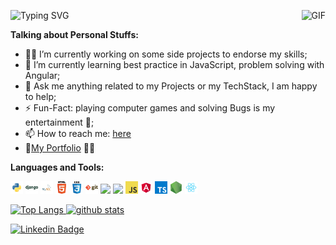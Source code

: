 ![Typing SVG](https://readme-typing-svg.herokuapp.com/?font=Architects+Daughter&color=FFFFFF&size=30&lines=Hey!+It%27s+Nigar!+%F0%9F%91%8B;I%27m+a+FullStack+Developer)
<img align="right" alt="GIF" src="https://media.giphy.com/media/RbDKaczqWovIugyJmW/giphy.gif" />

**Talking about Personal Stuffs:**

- 👨‍💻 I’m currently working on some side projects to endorse my skills;
- 🌱 I’m currently learning best practice in JavaScript, problem solving with Angular;
- 💬 Ask me anything related to my Projects or my TechStack, I am happy to help;
- ⚡️ Fun-Fact: playing computer games and solving Bugs is my entertainment 🤗;
- 📫 How to reach me: [here](https://github.com/nigarkhan12/nigarkhan12/issues)
- 📝[My Portfolio]() 👨‍💻

**Languages and Tools:**

<code><img height="20" src="https://raw.githubusercontent.com/github/explore/80688e429a7d4ef2fca1e82350fe8e3517d3494d/topics/python/python.png"></code>
<code><img height="20" src="https://raw.githubusercontent.com/github/explore/80688e429a7d4ef2fca1e82350fe8e3517d3494d/topics/django/django.png"></code>
<code><img height="20" src="https://raw.githubusercontent.com/github/explore/80688e429a7d4ef2fca1e82350fe8e3517d3494d/topics/mysql/mysql.png"></code>
<code><img height="20" src="https://raw.githubusercontent.com/github/explore/80688e429a7d4ef2fca1e82350fe8e3517d3494d/topics/html/html.png"></code>
<code><img height="20" src="https://raw.githubusercontent.com/github/explore/80688e429a7d4ef2fca1e82350fe8e3517d3494d/topics/css/css.png"></code>
<code><img height="20" src="https://raw.githubusercontent.com/github/explore/80688e429a7d4ef2fca1e82350fe8e3517d3494d/topics/git/git.png"></code>
<code><img height="20" src="https://www.postgresql.org/favicon.ico"></code>
<code><img height="20" src="https://www.servicenow.com/content/dam/servicenow-assets/public/en-us/images/og-images/favicon.ico"></code>
<code><img height="20" src="https://raw.githubusercontent.com/github/explore/80688e429a7d4ef2fca1e82350fe8e3517d3494d/topics/javascript/javascript.png"></code>
<code><img height="20" src="https://raw.githubusercontent.com/github/explore/80688e429a7d4ef2fca1e82350fe8e3517d3494d/topics/angular/angular.png"></code>
<code><img height="20" src="https://raw.githubusercontent.com/github/explore/80688e429a7d4ef2fca1e82350fe8e3517d3494d/topics/typescript/typescript.png"></code>
<code><img height="20" src="https://raw.githubusercontent.com/github/explore/80688e429a7d4ef2fca1e82350fe8e3517d3494d/topics/nodejs/nodejs.png"></code>
<code><img height="20" src="https://raw.githubusercontent.com/github/explore/80688e429a7d4ef2fca1e82350fe8e3517d3494d/topics/react/react.png"></code>

<!--
**baselrabia/baselrabia** is a ✨ _special_ ✨ repository because its `README.md` (this file) appears on your GitHub profile.

Here are some ideas to get you started:

- 🔭 I’m currently working on ...
- 🌱 I’m currently learning ...
- 👯 I’m looking to collaborate on ...
- 🤔 I’m looking for help with ...
- 💬 Ask me about ...
- 📫 How to reach me: ...
- 😄 Pronouns: ...
- ⚡ Fun fact: ...
-->

[ ![Top Langs](https://github-readme-stats.vercel.app/api/top-langs/?username=nigarkhan12&layout=compact&theme=github_dark&langs_count=100)
![github stats](https://github-readme-stats.vercel.app/api?username=nigarkhan12&theme=radical&show_icons=true)](https://github-readme-stats.vercel.app/api/top-langs/?username=nigarkhan12&theme=radical&show_icons=true)

[![Linkedin Badge](https://img.shields.io/badge/-Nigar-292929?style=flat-square&logo=Linkedin&logoColor=blue&link=https://www.linkedin.com/in/nigar-khan/)](https://www.linkedin.com/in/nigar-khan/)

<!-- ![profile](https://gpvc.arturio.dev/baselrabia)-->
